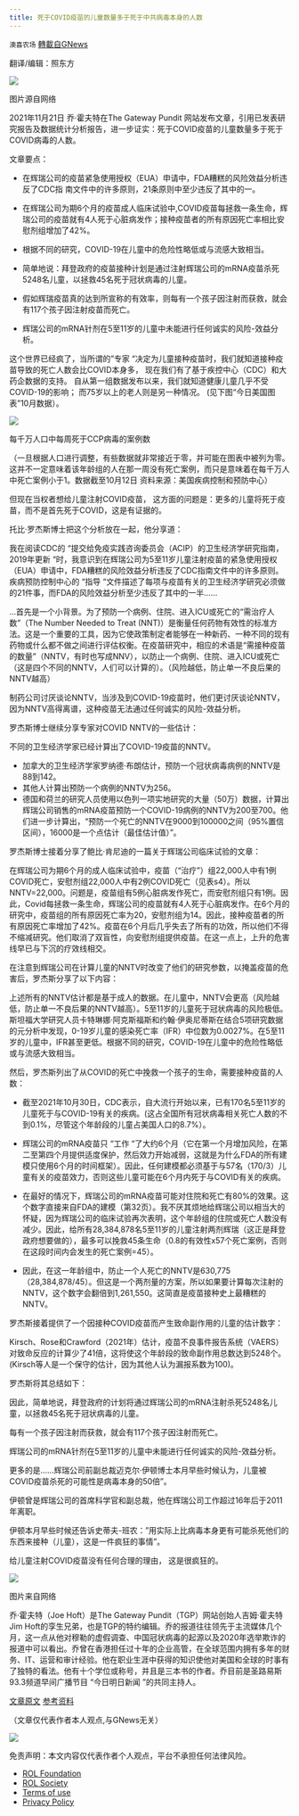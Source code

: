 ```yaml
---
title: 死于COVID疫苗的儿童数量多于死于中共病毒本身的人数
---
```

`澳喜农场` [轉載自GNews](https://gnews.org/zh-hans/1688122/)

翻译/编辑：照东方

![](https://assets.gnews.org/wp-content/uploads/2021/11/77321.png)

图片源自网络

2021年11月21日 乔·霍夫特在The Gateway Pundit 网站发布文章，引用已发表研究报告及数据统计分析报告，进一步证实：死于COVID疫苗的儿童数量多于死于COVID病毒的人数。

文章要点：

- 在辉瑞公司的疫苗紧急使用授权（EUA）申请中，FDA糟糕的风险效益分析违反了CDC指 南文件中的许多原则，21条原则中至少违反了其中的一。


- 在辉瑞公司为期6个月的疫苗成人临床试验中,COVID疫苗每拯救一条生命，辉瑞公司的疫苗就有4人死于心脏病发作；接种疫苗者的所有原因死亡率相比安慰剂组增加了42%。


- 根据不同的研究，COVID-19在儿童中的危险性略低或与流感大致相当。


- 简单地说：拜登政府的疫苗接种计划是通过注射辉瑞公司的mRNA疫苗杀死5248名儿童，以拯救45名死于冠状病毒的儿童。


- 假如辉瑞疫苗真的达到所宣称的有效率，则每有一个孩子因注射而获救，就会有117个孩子因注射疫苗而死亡。


- 辉瑞公司的mRNA针剂在5至11岁的儿童中未能进行任何诚实的风险-效益分析。


这个世界已经疯了，当所谓的”专家 “决定为儿童接种疫苗时，我们就知道接种疫苗导致的死亡人数会比COVID本身多， 现在我们有了基于疾控中心（CDC）和大药企数据的支持。 自从第一组数据发布以来，我们就知道健康儿童几乎不受COVID-19的影响； 而75岁以上的老人则是另一种情况。 (见下图“今日美国图表”10月数据）。

![](https://assets.gnews.org/wp-content/uploads/2021/11/777331.png)

每千万人口中每周死于CCP病毒的案例数

（一旦根据人口进行调整，有些数据就非常接近于零，并可能在图表中被列为零。这并不一定意味着该年龄组的人在那一周没有死亡案例，而只是意味着在每千万人中死亡案例小于1。数据截至10月12日  资料来源：美国疾病控制和预防中心）

但现在当权者想给儿童注射COVID疫苗， 这方面的问题是：更多的儿童将死于疫苗，而不是首先死于COVID，这是有证据的。

托比·罗杰斯博士把这个分析放在一起，他分享道：

我在阅读CDC的 “提交给免疫实践咨询委员会（ACIP）的卫生经济学研究指南，2019年更新 “时，我意识到在辉瑞公司为5至11岁儿童注射疫苗的紧急使用授权（EUA）申请中，FDA糟糕的风险效益分析违反了CDC指南文件中的许多原则。疾病预防控制中心的 “指导 “文件描述了每项与疫苗有关的卫生经济学研究必须做的21件事，而FDA的风险效益分析至少违反了其中的一半……

…首先是一个小背景。为了预防一个病例、住院、进入ICU或死亡的“需治疗人数”（The Number Needed to Treat (NNT)）是衡量任何药物有效性的标准方法。这是一个重要的工具，因为它使政策制定者能够在一种新药、一种不同的现有药物或什么都不做之间进行评估权衡。在疫苗研究中，相应的术语是“需接种疫苗的数量”（NNTV，有时也写成NNV），以防止一个病例、住院、进入ICU或死亡（这是四个不同的NNTV，人们可以计算的）。（风险越低，防止单一不良后果的NNTV越高）

制药公司讨厌谈论NNTV，当涉及到COVID-19疫苗时，他们更讨厌谈论NNTV，因为NNTV高得离谱，这种疫苗无法通过任何诚实的风险-效益分析。

罗杰斯博士继续分享专家对COVID NNTV的一些估计：

不同的卫生经济学家已经计算出了COVID-19疫苗的NNTV。

- 加拿大的卫生经济学家罗纳德·布朗估计，预防一个冠状病毒病例的NNTV是88到142。
- 其他人计算出预防一个病例的NNTV为256。
- 德国和荷兰的研究人员使用以色列一项实地研究的大量（50万）数据，计算出辉瑞公司销售的mRNA疫苗预防一个COVID-19病例的NNTV为200至700。他们进一步计算出，“预防一个死亡的NNTV在9000到100000之间（95%置信区间），16000是一个点估计（最佳估计值）”。


罗杰斯博士接着分享了鲍比·肯尼迪的一篇关于辉瑞公司临床试验的文章：

在辉瑞公司为期6个月的成人临床试验中，疫苗（“治疗”）组22,000人中有1例COVID死亡，安慰剂组22,000人中有2例COVID死亡（见表s4）。所以NNTV=22,000。问题是，疫苗组有5例心脏病发作死亡，而安慰剂组只有1例。因此，Covid每拯救一条生命，辉瑞公司的疫苗就有4人死于心脏病发作。在6个月的研究中，疫苗组的所有原因死亡率为20，安慰剂组为14。因此，接种疫苗者的所有原因死亡率增加了42%。疫苗在6个月后几乎失去了所有的功效，所以他们不得不缩减研究。他们取消了双盲性，向安慰剂组提供疫苗。在这一点上，上升的危害线早已与下沉的疗效线相交。

在注意到辉瑞公司在计算儿童的NNTV时改变了他们的研究参数，以掩盖疫苗的危害后，罗杰斯分享了以下内容：

上述所有的NNTV估计都是基于成人的数据。在儿童中，NNTV会更高（风险越低，防止单一不良后果的NNTV越高）。5至11岁的儿童死于冠状病毒的风险极低。斯坦福大学研究人员卡特琳娜·阿克斯福斯和约翰·伊奥尼蒂斯在结合5项研究数据的元分析中发现，0-19岁儿童的感染死亡率（IFR）中位数为0.0027%。在5至11岁的儿童中，IFR甚至更低。根据不同的研究，COVID-19在儿童中的危险性略低或与流感大致相当。

然后，罗杰斯列出了从COVID的死亡中挽救一个孩子的生命，需要接种疫苗的人数：

- 截至2021年10月30日，CDC表示，自大流行开始以来，已有170名5至11岁的儿童死于与COVID-19有关的疾病。(这占全国所有冠状病毒相关死亡人数的不到0.1%，尽管这个年龄段的儿童占美国人口的8.7%）。


- 辉瑞公司的mRNA疫苗只 “工作 “了大约6个月（它在第一个月增加风险，在第二至第四个月提供适度保护，然后效力开始减弱，这就是为什么FDA的所有建模只使用6个月的时间框架）。因此，任何建模都必须基于与57名（170/3）儿童有关的疫苗效力，否则这些儿童可能在6个月内死于与COVID有关的疾病。


- 在最好的情况下，辉瑞公司的mRNA疫苗可能对住院和死亡有80%的效果。这个数字直接来自FDA的建模（第32页）。我不厌其烦地给辉瑞公司以相当大的怀疑，因为辉瑞公司的临床试验再次表明，这个年龄组的住院或死亡人数没有减少。因此，给所有28,384,878名5至11岁的儿童注射两剂辉瑞（这正是拜登政府想要做的），最多可以挽救45条生命（0.8的有效性x57个死亡案例，否则在这段时间内会发生的死亡案例=45）。


- 因此，在这一年龄组中，防止一个人死亡的NNTV是630,775（28,384,878/45）。但这是一个两剂量的方案，所以如果要计算每次注射的NNTV，这个数字会翻倍到1,261,550。这简直是疫苗接种史上最糟糕的NNTV。


罗杰斯接着提供了一个因接种COVID疫苗而产生致命副作用的儿童的估计数字：

Kirsch、Rose和Crawford（2021年）估计，疫苗不良事件报告系统（VAERS）对致命反应的计算少了41倍，这将使这个年龄段的致命副作用总数达到5248个。 (Kirsch等人是一个保守的估计，因为其他人认为漏报系数为100)。

罗杰斯将其总结如下：

因此，简单地说，拜登政府的计划将通过辉瑞公司的mRNA注射杀死5248名儿童，以拯救45名死于冠状病毒的儿童。

每有一个孩子因注射而获救，就会有117个孩子因注射而死亡。

辉瑞公司的mRNA针剂在5至11岁的儿童中未能进行任何诚实的风险-效益分析。

更多的是……辉瑞公司前副总裁迈克尔·伊顿博士本月早些时候认为，儿童被COVID疫苗杀死的可能性是病毒本身的50倍”。

伊顿曾是辉瑞公司的首席科学官和副总裁，他在辉瑞公司工作超过16年后于2011年离职。

伊顿本月早些时候还告诉史蒂夫-班农：”用实际上比病毒本身更有可能杀死他们的东西来接种（儿童），这是一件疯狂的事情”。

给儿童注射COVID疫苗没有任何合理的理由， 这是很疯狂的。

![](https://assets.gnews.org/wp-content/uploads/2021/11/Picture3-7.png)

图片来自网络

乔·霍夫特（Joe Hoft）是The Gateway Pundit（TGP）网站创始人吉姆·霍夫特Jim Hoft的孪生兄弟，也是TGP的特约编辑。乔的报道往往领先于主流媒体几个月，这一点从他对穆勒的虚假调查、中国冠状病毒的起源以及2020年选举欺诈的报道中可以看出。乔曾在香港担任过十年的企业高管，在全球范围内拥有多年的财务、IT、运营和审计经验。他在职业生涯中获得的知识使他对美国和全球的时事有了独特的看法。他有十个学位或称号，并且是三本书的作者。乔目前是圣路易斯93.3频道早间广播节目 “今日明日新闻 ”的共同主持人。

[文章原文](https://www.thegatewaypundit.com/2021/11/shockingly-insane-cdc-big-pharma-data-show-save-lives-less-50-children-covid-5000-children-will-die-vaccine/) 
[参考资料](https://www.cdc.gov/vaccines/acip/committee/downloads/Economics-Guidance-for-ACIP-2019.pdf)

（文章仅代表作者本人观点,与GNews无关）

![](https://assets.gnews.org/wp-content/uploads/2021/11/澳喜图标2-1-2.jpg)

 

免责声明：本文内容仅代表作者个人观点，平台不承担任何法律风险。

- [ROL Foundation](https://rolfoundation.org/)
- [ROL Society](https://rolsociety.org/)
- [Terms of use](https://gnews.org/terms-of-use-3/)
- [Privacy Policy](https://gnews.org/privacy-policy/)
